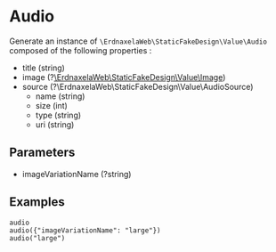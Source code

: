 # Audio

Generate an instance of `\ErdnaxelaWeb\StaticFakeDesign\Value\Audio` composed of the following properties :

- title (string)
- image (?[\ErdnaxelaWeb\StaticFakeDesign\Value\Image](image.md))
- source (?\ErdnaxelaWeb\StaticFakeDesign\Value\AudioSource)
    - name (string)
    - size (int)
    - type (string)
    - uri (string)

## Parameters
- imageVariationName (?string)

## Examples
```twig
audio
audio({"imageVariationName": "large"})
audio("large")
```
